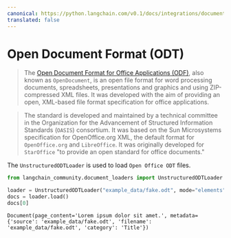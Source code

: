 ```yaml
---
canonical: https://python.langchain.com/v0.1/docs/integrations/document_loaders/odt
translated: false
---
```


# Open Document Format (ODT)

>The [Open Document Format for Office Applications (ODF)](https://en.wikipedia.org/wiki/OpenDocument), also known as `OpenDocument`, is an open file format for word processing documents, spreadsheets, presentations and graphics and using ZIP-compressed XML files. It was developed with the aim of providing an open, XML-based file format specification for office applications.

>The standard is developed and maintained by a technical committee in the Organization for the Advancement of Structured Information Standards (`OASIS`) consortium. It was based on the Sun Microsystems specification for OpenOffice.org XML, the default format for `OpenOffice.org` and `LibreOffice`. It was originally developed for `StarOffice` "to provide an open standard for office documents."

The `UnstructuredODTLoader` is used to load `Open Office ODT` files.

```python
from langchain_community.document_loaders import UnstructuredODTLoader
```

```python
loader = UnstructuredODTLoader("example_data/fake.odt", mode="elements")
docs = loader.load()
docs[0]
```

```output
Document(page_content='Lorem ipsum dolor sit amet.', metadata={'source': 'example_data/fake.odt', 'filename': 'example_data/fake.odt', 'category': 'Title'})
```